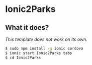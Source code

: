 # Ionic2Parks


## What it does?

*This template does not work on its own*.

```bash
$ sudo npm install -g ionic cordova
$ ionic start Ionic2Parks tabs
$ cd Ionic2Parks
```


